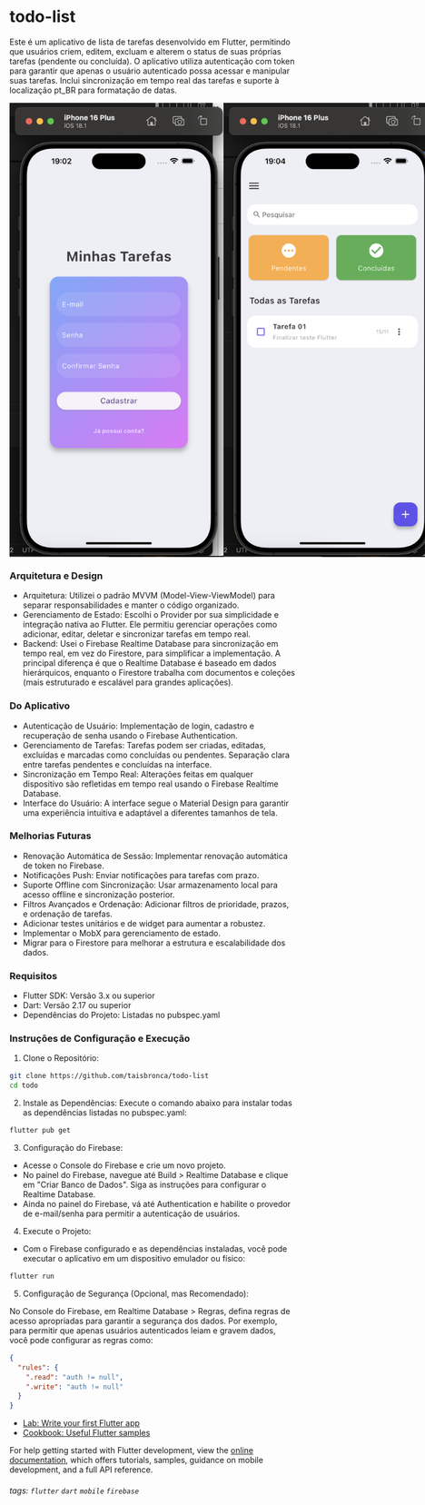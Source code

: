 # todo-list

Este é um aplicativo de lista de tarefas desenvolvido em Flutter, permitindo que usuários criem, editem, excluam e alterem o status de suas próprias tarefas (pendente ou concluída). O aplicativo utiliza autenticação com token para garantir que apenas o usuário autenticado possa acessar e manipular suas tarefas. Inclui sincronização em tempo real das tarefas e suporte à localização pt_BR para formatação de datas.

<div style="display: flex; justify-content: space-between;">
  <img src="assets/print01.png" width="400" height="800" />
 <img src="assets/print02.png" width="400" height="800" />
</div>


### Arquitetura e Design

- Arquitetura: Utilizei o padrão MVVM (Model-View-ViewModel) para separar responsabilidades e manter o código organizado.
- Gerenciamento de Estado: Escolhi o Provider por sua simplicidade e integração nativa ao Flutter. Ele permitiu gerenciar operações como adicionar, editar, deletar e sincronizar tarefas em tempo real.
- Backend: Usei o Firebase Realtime Database para sincronização em tempo real, em vez do Firestore, para simplificar a implementação. A principal diferença é que o Realtime Database é baseado em dados hierárquicos, enquanto o Firestore trabalha com documentos e coleções (mais estruturado e escalável para grandes aplicações).

### Do Aplicativo

- Autenticação de Usuário: Implementação de login, cadastro e recuperação de senha usando o Firebase Authentication.
- Gerenciamento de Tarefas: Tarefas podem ser criadas, editadas, excluídas e marcadas como concluídas ou pendentes. Separação clara entre tarefas pendentes e concluídas na interface.
- Sincronização em Tempo Real: Alterações feitas em qualquer dispositivo são refletidas em tempo real usando o Firebase Realtime Database.
- Interface do Usuário: A interface segue o Material Design para garantir uma experiência intuitiva e adaptável a diferentes tamanhos de tela.


### Melhorias Futuras
- Renovação Automática de Sessão: Implementar renovação automática de token no Firebase.
- Notificações Push: Enviar notificações para tarefas com prazo.
- Suporte Offline com Sincronização: Usar armazenamento local para acesso offline e sincronização posterior.
- Filtros Avançados e Ordenação: Adicionar filtros de prioridade, prazos, e ordenação de tarefas.
- Adicionar testes unitários e de widget para aumentar a robustez.
- Implementar o MobX para gerenciamento de estado.
- Migrar para o Firestore para melhorar a estrutura e escalabilidade dos dados.

### Requisitos
- Flutter SDK: Versão 3.x ou superior
- Dart: Versão 2.17 ou superior
- Dependências do Projeto: Listadas no pubspec.yaml

### Instruções de Configuração e Execução
1. Clone o Repositório:

```bash
git clone https://github.com/taisbronca/todo-list
cd todo
```
2. Instale as Dependências: Execute o comando abaixo para instalar todas as dependências listadas no pubspec.yaml:
```bash
flutter pub get
```

3. Configuração do Firebase:

- Acesse o Console do Firebase e crie um novo projeto.
- No painel do Firebase, navegue até Build > Realtime Database e clique em "Criar Banco de Dados". Siga as instruções para configurar o Realtime Database.
- Ainda no painel do Firebase, vá até Authentication e habilite o provedor de e-mail/senha para permitir a autenticação de usuários.

4. Execute o Projeto: 
- Com o Firebase configurado e as dependências instaladas, você pode executar o aplicativo em um dispositivo emulador ou físico:
```bash
flutter run
```

5. Configuração de Segurança (Opcional, mas Recomendado):

No Console do Firebase, em Realtime Database > Regras, defina regras de acesso apropriadas para garantir a segurança dos dados. Por exemplo, para permitir que apenas usuários autenticados leiam e gravem dados, você pode configurar as regras como:
```json
{
  "rules": {
    ".read": "auth != null",
    ".write": "auth != null"
  }
}
```

- [Lab: Write your first Flutter app](https://docs.flutter.dev/get-started/codelab)
- [Cookbook: Useful Flutter samples](https://docs.flutter.dev/cookbook)

For help getting started with Flutter development, view the
[online documentation](https://docs.flutter.dev/), which offers tutorials,
samples, guidance on mobile development, and a full API reference.

###### tags: `flutter` `dart` `mobile` `firebase`
